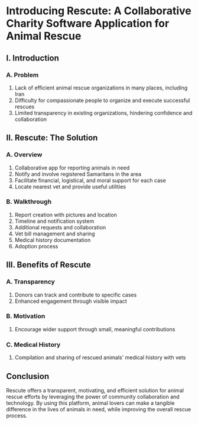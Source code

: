 # Introducing Rescute: A Collaborative Charity Software Application for Animal Rescue

## I. Introduction

### A. Problem

1. Lack of efficient animal rescue organizations in many places, including Iran
2. Difficulty for compassionate people to organize and execute successful rescues
3. Limited transparency in existing organizations, hindering confidence and collaboration

## II. Rescute: The Solution

### A. Overview

1. Collaborative app for reporting animals in need
2. Notify and involve registered Samaritans in the area
3. Facilitate financial, logistical, and moral support for each case
4. Locate nearest vet and provide useful utilities

### B. Walkthrough

1. Report creation with pictures and location
2. Timeline and notification system
3. Additional requests and collaboration
4. Vet bill management and sharing
5. Medical history documentation
6. Adoption process

## III. Benefits of Rescute

### A. Transparency

1. Donors can track and contribute to specific cases
2. Enhanced engagement through visible impact

### B. Motivation

1. Encourage wider support through small, meaningful contributions

### C. Medical History

1. Compilation and sharing of rescued animals' medical history with vets

## Conclusion

Rescute offers a transparent, motivating, and efficient solution for animal rescue efforts by leveraging the power of community collaboration and technology. By using this platform, animal lovers can make a tangible difference in the lives of animals in need, while improving the overall rescue process.
